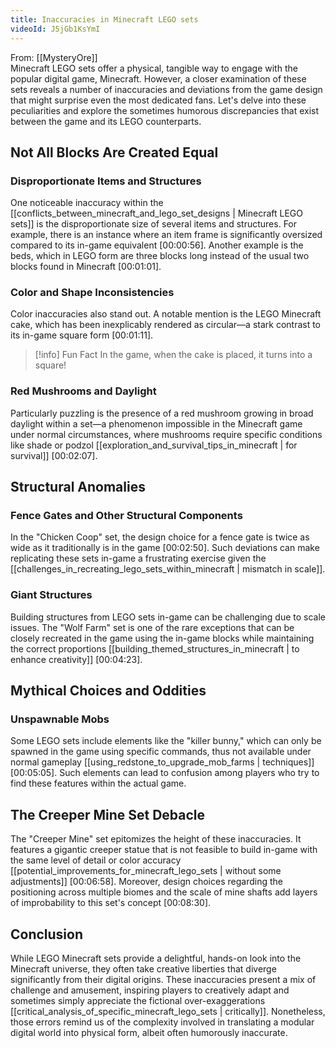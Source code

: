 ```yaml
---
title: Inaccuracies in Minecraft LEGO sets
videoId: J5jGb1KsYmI
---
```


From: [[MysteryOre]] <br/> 
Minecraft LEGO sets offer a physical, tangible way to engage with the popular digital game, Minecraft. However, a closer examination of these sets reveals a number of inaccuracies and deviations from the game design that might surprise even the most dedicated fans. Let's delve into these peculiarities and explore the sometimes humorous discrepancies that exist between the game and its LEGO counterparts.

## Not All Blocks Are Created Equal

### Disproportionate Items and Structures
One noticeable inaccuracy within the [[conflicts_between_minecraft_and_lego_set_designs | Minecraft LEGO sets]] is the disproportionate size of several items and structures. For example, there is an instance where an item frame is significantly oversized compared to its in-game equivalent [00:00:56]. Another example is the beds, which in LEGO form are three blocks long instead of the usual two blocks found in Minecraft [00:01:01].

### Color and Shape Inconsistencies
Color inaccuracies also stand out. A notable mention is the LEGO Minecraft cake, which has been inexplicably rendered as circular—a stark contrast to its in-game square form [00:01:11].

> [!info] Fun Fact
> In the game, when the cake is placed, it turns into a square!

### Red Mushrooms and Daylight
Particularly puzzling is the presence of a red mushroom growing in broad daylight within a set—a phenomenon impossible in the Minecraft game under normal circumstances, where mushrooms require specific conditions like shade or podzol [[exploration_and_survival_tips_in_minecraft | for survival]] [00:02:07].

## Structural Anomalies

### Fence Gates and Other Structural Components
In the "Chicken Coop" set, the design choice for a fence gate is twice as wide as it traditionally is in the game [00:02:50]. Such deviations can make replicating these sets in-game a frustrating exercise given the [[challenges_in_recreating_lego_sets_within_minecraft | mismatch in scale]].

### Giant Structures
Building structures from LEGO sets in-game can be challenging due to scale issues. The "Wolf Farm" set is one of the rare exceptions that can be closely recreated in the game using the in-game blocks while maintaining the correct proportions [[building_themed_structures_in_minecraft | to enhance creativity]] [00:04:23].

## Mythical Choices and Oddities

### Unspawnable Mobs
Some LEGO sets include elements like the "killer bunny," which can only be spawned in the game using specific commands, thus not available under normal gameplay [[using_redstone_to_upgrade_mob_farms | techniques]] [00:05:05]. Such elements can lead to confusion among players who try to find these features within the actual game.

## The Creeper Mine Set Debacle

The "Creeper Mine" set epitomizes the height of these inaccuracies. It features a gigantic creeper statue that is not feasible to build in-game with the same level of detail or color accuracy [[potential_improvements_for_minecraft_lego_sets | without some adjustments]] [00:06:58]. Moreover, design choices regarding the positioning across multiple biomes and the scale of mine shafts add layers of improbability to this set's concept [00:08:30].

## Conclusion

While LEGO Minecraft sets provide a delightful, hands-on look into the Minecraft universe, they often take creative liberties that diverge significantly from their digital origins. These inaccuracies present a mix of challenge and amusement, inspiring players to creatively adapt and sometimes simply appreciate the fictional over-exaggerations [[critical_analysis_of_specific_minecraft_lego_sets | critically]]. Nonetheless, those errors remind us of the complexity involved in translating a modular digital world into physical form, albeit often humorously inaccurate.
